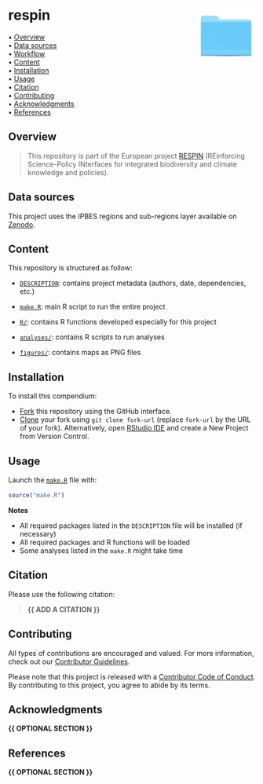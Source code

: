 
<!-- README.md is generated from README.Rmd. Please edit that file -->

# respin <img src="figures/readme/compendium-sticker.png" align="right" style="float:right; height:120px;"/>

<!-- badges: start -->
<!-- badges: end -->
<p align="left">
• <a href="#overview">Overview</a><br> • <a href="#data-sources">Data
sources</a><br> • <a href="#workflow">Workflow</a><br> •
<a href="#content">Content</a><br> •
<a href="#installation">Installation</a><br> •
<a href="#usage">Usage</a><br> • <a href="#citation">Citation</a><br> •
<a href="#contributing">Contributing</a><br> •
<a href="#acknowledgments">Acknowledgments</a><br> •
<a href="#references">References</a>
</p>

## Overview

> This repository is part of the European project
> [RESPIN](https://respin-project.eu/) (REinforcing Science-Policy
> INterfaces for integrated biodiversity and climate knowledge and
> policies).

## Data sources

This project uses the IPBES regions and sub-regions layer available on
[Zenodo](https://zenodo.org/records/5719431).

## Content

This repository is structured as follow:

- [`DESCRIPTION`](https://github.com/frbcesab/respin/tree/main/DESCRIPTION):
  contains project metadata (authors, date, dependencies, etc.)

- [`make.R`](https://github.com/frbcesab/respin/tree/main/make.R): main
  R script to run the entire project

- [`R/`](https://github.com/frbcesab/respin/tree/main/R): contains R
  functions developed especially for this project

- [`analyses/`](https://github.com/frbcesab/respin/tree/main/analyses):
  contains R scripts to run analyses

- [`figures/`](https://github.com/frbcesab/respin/tree/main/figures):
  contains maps as PNG files

## Installation

To install this compendium:

- [Fork](https://docs.github.com/en/get-started/quickstart/contributing-to-projects)
  this repository using the GitHub interface.
- [Clone](https://docs.github.com/en/repositories/creating-and-managing-repositories/cloning-a-repository)
  your fork using `git clone fork-url` (replace `fork-url` by the URL of
  your fork). Alternatively, open [RStudio
  IDE](https://posit.co/products/open-source/rstudio/) and create a New
  Project from Version Control.

## Usage

Launch the
[`make.R`](https://github.com/frbcesab/respin/tree/main/make.R) file
with:

``` r
source("make.R")
```

**Notes**

- All required packages listed in the `DESCRIPTION` file will be
  installed (if necessary)
- All required packages and R functions will be loaded
- Some analyses listed in the `make.R` might take time

## Citation

Please use the following citation:

> **{{ ADD A CITATION }}**

## Contributing

All types of contributions are encouraged and valued. For more
information, check out our [Contributor
Guidelines](https://github.com/frbcesab/respin/blob/main/CONTRIBUTING.md).

Please note that this project is released with a [Contributor Code of
Conduct](https://contributor-covenant.org/version/2/1/CODE_OF_CONDUCT.html).
By contributing to this project, you agree to abide by its terms.

## Acknowledgments

**{{ OPTIONAL SECTION }}**

## References

**{{ OPTIONAL SECTION }}**
